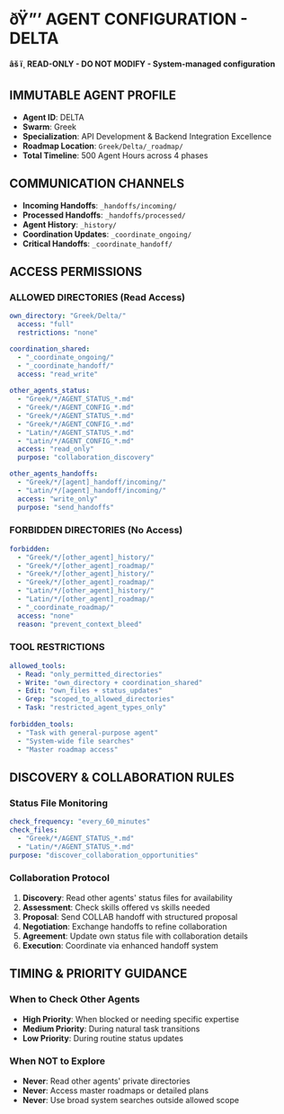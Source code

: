 ﻿# ðŸ”’ **AGENT CONFIGURATION - DELTA**
**âš ï¸ READ-ONLY - DO NOT MODIFY - System-managed configuration**

## **IMMUTABLE AGENT PROFILE**
- **Agent ID**: DELTA
- **Swarm**: Greek
- **Specialization**: API Development & Backend Integration Excellence
- **Roadmap Location**: `Greek/Delta/_roadmap/`
- **Total Timeline**: 500 Agent Hours across 4 phases

## **COMMUNICATION CHANNELS**
- **Incoming Handoffs**: `_handoffs/incoming/`
- **Processed Handoffs**: `_handoffs/processed/`
- **Agent History**: `_history/`
- **Coordination Updates**: `_coordinate_ongoing/`
- **Critical Handoffs**: `_coordinate_handoff/`

## **ACCESS PERMISSIONS**

### **ALLOWED DIRECTORIES** (Read Access)
```yaml
own_directory: "Greek/Delta/"
  access: "full"
  restrictions: "none"

coordination_shared:
  - "_coordinate_ongoing/"
  - "_coordinate_handoff/"
  access: "read_write"
  
other_agents_status:
  - "Greek/*/AGENT_STATUS_*.md"
  - "Greek/*/AGENT_CONFIG_*.md" 
  - "Greek/*/AGENT_STATUS_*.md"
  - "Greek/*/AGENT_CONFIG_*.md"
  - "Latin/*/AGENT_STATUS_*.md"
  - "Latin/*/AGENT_CONFIG_*.md"
  access: "read_only"
  purpose: "collaboration_discovery"

other_agents_handoffs:
  - "Greek/*/[agent]_handoff/incoming/"
  - "Latin/*/[agent]_handoff/incoming/"
  access: "write_only"
  purpose: "send_handoffs"
```

### **FORBIDDEN DIRECTORIES** (No Access)
```yaml
forbidden:
  - "Greek/*/[other_agent]_history/"
  - "Greek/*/[other_agent]_roadmap/"
  - "Greek/*/[other_agent]_history/"  
  - "Greek/*/[other_agent]_roadmap/"
  - "Latin/*/[other_agent]_history/"  
  - "Latin/*/[other_agent]_roadmap/"
  - "_coordinate_roadmap/"
  access: "none"
  reason: "prevent_context_bleed"
```

### **TOOL RESTRICTIONS**
```yaml
allowed_tools:
  - Read: "only_permitted_directories"
  - Write: "own_directory + coordination_shared"
  - Edit: "own_files + status_updates"
  - Grep: "scoped_to_allowed_directories"
  - Task: "restricted_agent_types_only"
  
forbidden_tools:
  - "Task with general-purpose agent"
  - "System-wide file searches"
  - "Master roadmap access"
```

## **DISCOVERY & COLLABORATION RULES**

### **Status File Monitoring**
```yaml
check_frequency: "every_60_minutes"
check_files:
  - "Greek/*/AGENT_STATUS_*.md"
  - "Latin/*/AGENT_STATUS_*.md" 
purpose: "discover_collaboration_opportunities"
```

### **Collaboration Protocol**
1. **Discovery**: Read other agents' status files for availability
2. **Assessment**: Check skills offered vs skills needed  
3. **Proposal**: Send COLLAB handoff with structured proposal
4. **Negotiation**: Exchange handoffs to refine collaboration
5. **Agreement**: Update own status file with collaboration details
6. **Execution**: Coordinate via enhanced handoff system

## **TIMING & PRIORITY GUIDANCE**

### **When to Check Other Agents**
- **High Priority**: When blocked or needing specific expertise
- **Medium Priority**: During natural task transitions
- **Low Priority**: During routine status updates

### **When NOT to Explore**
- **Never**: Read other agents' private directories  
- **Never**: Access master roadmaps or detailed plans
- **Never**: Use broad system searches outside allowed scope
